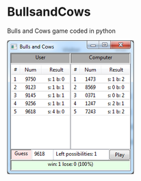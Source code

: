# BullsandCows
Bulls and Cows game coded in python

![alt tag](https://github.com/Ezpy/BullsandCows/blob/master/Screenshot.png)
